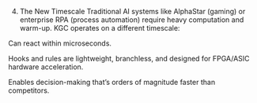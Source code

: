 4. The New Timescale
Traditional AI systems like AlphaStar (gaming) or enterprise RPA (process automation) require heavy computation and warm-up.
KGC operates on a different timescale:

Can react within microseconds.

Hooks and rules are lightweight, branchless, and designed for FPGA/ASIC hardware acceleration.

Enables decision-making that’s orders of magnitude faster than competitors.

